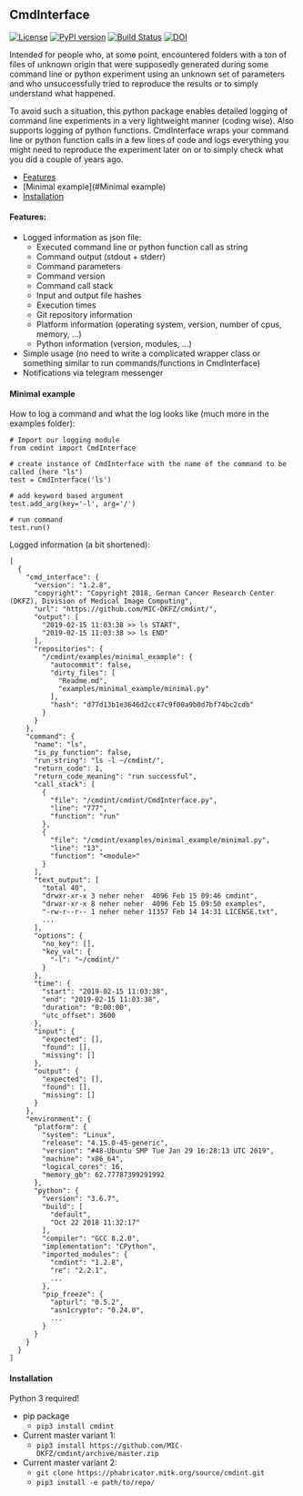 ## CmdInterface

[![License](https://img.shields.io/badge/License-Apache%202.0-blue.svg)](https://opensource.org/licenses/Apache-2.0)
[![PyPI version](https://badge.fury.io/py/cmdint.svg)](https://badge.fury.io/py/cmdint)
[![Build Status](https://travis-ci.org/MIC-DKFZ/cmdint.svg?branch=master)](https://travis-ci.org/MIC-DKFZ/cmdint)
[![DOI](https://zenodo.org/badge/DOI/10.5281/zenodo.2562074.svg)](https://doi.org/10.5281/zenodo.2562074)

Intended for people who, at some point, encountered folders with a ton of files of unknown origin that were supposedly generated during some command line or python experiment using an unknown set of parameters and who unsuccessfully tried to reproduce the results or to simply understand what happened.

To avoid such a situation, this python package enables detailed logging of command line experiments in a very lightweight manner (coding wise). Also supports logging of python functions. 
CmdInterface wraps your command line or python function calls in a few lines of code and logs everything you might need to reproduce the experiment later on or to simply check what you did a couple of years ago.

* [Features](#Features)
* [Minimal example](#Minimal example)
* [Installation](#Installation)

#### Features:
* Logged information as json file:
    * Executed command line or python function call as string
    * Command output (stdout + stderr)
    * Command parameters
    * Command version
    * Command call stack
    * Input and output file hashes
    * Execution times
    * Git repository information
    * Platform information (operating system, version, number of cpus, memory, ...)
    * Python information (version, modules, ...)
* Simple usage (no need to write a complicated wrapper class or something similar to run commands/functions in CmdInterface)
* Notifications via telegram messenger


#### Minimal example 
How to log a command and what the log looks like (much more in the examples folder):
```
# Import our logging module
from cmdint import CmdInterface

# create instance of CmdInterface with the name of the command to be called (here "ls")
test = CmdInterface('ls')

# add keyword based argument
test.add_arg(key='-l', arg='/')

# run command
test.run()
```
Logged information (a bit shortened):

```
[
  {
    "cmd_interface": {
      "version": "1.2.8",
      "copyright": "Copyright 2018, German Cancer Research Center (DKFZ), Division of Medical Image Computing",
      "url": "https://github.com/MIC-DKFZ/cmdint/",
      "output": [
        "2019-02-15 11:03:38 >> ls START",
        "2019-02-15 11:03:38 >> ls END"
      ],
      "repositories": {
        "/cmdint/examples/minimal_example": {
          "autocommit": false,
          "dirty_files": [
            "Readme.md",
            "examples/minimal_example/minimal.py"
          ],
          "hash": "d77d13b1e3646d2cc47c9f00a9b0d7bf74bc2cdb"
        }
      }
    },
    "command": {
      "name": "ls",
      "is_py_function": false,
      "run_string": "ls -l ~/cmdint/",
      "return_code": 1,
      "return_code_meaning": "run successful",
      "call_stack": [
        {
          "file": "/cmdint/cmdint/CmdInterface.py",
          "line": "777",
          "function": "run"
        },
        {
          "file": "/cmdint/examples/minimal_example/minimal.py",
          "line": "13",
          "function": "<module>"
        }
      ],
      "text_output": [
        "total 40",
        "drwxr-xr-x 3 neher neher  4096 Feb 15 09:46 cmdint",
        "drwxr-xr-x 8 neher neher  4096 Feb 15 09:50 examples",
        "-rw-r--r-- 1 neher neher 11357 Feb 14 14:31 LICENSE.txt",
        ...
      ],
      "options": {
        "no_key": [],
        "key_val": {
          "-l": "~/cmdint/"
        }
      },
      "time": {
        "start": "2019-02-15 11:03:38",
        "end": "2019-02-15 11:03:38",
        "duration": "0:00:00",
        "utc_offset": 3600
      },
      "input": {
        "expected": [],
        "found": [],
        "missing": []
      },
      "output": {
        "expected": [],
        "found": [],
        "missing": []
      }
    },
    "environment": {
      "platform": {
        "system": "Linux",
        "release": "4.15.0-45-generic",
        "version": "#48-Ubuntu SMP Tue Jan 29 16:28:13 UTC 2019",
        "machine": "x86_64",
        "logical_cores": 16,
        "memory_gb": 62.77787399291992
      },
      "python": {
        "version": "3.6.7",
        "build": [
          "default",
          "Oct 22 2018 11:32:17"
        ],
        "compiler": "GCC 8.2.0",
        "implementation": "CPython",
        "imported_modules": {
          "cmdint": "1.2.8",
          "re": "2.2.1",
          ...
        },
        "pip_freeze": {
          "apturl": "0.5.2",
          "asn1crypto": "0.24.0",
          ...
        }
      }
    }
  }
]
```

#### Installation 
Python 3 required!
* pip package
    * ```pip3 install cmdint```
* Current master variant 1:
    * ```pip3 install https://github.com/MIC-DKFZ/cmdint/archive/master.zip```
* Current master variant 2:
    * ```git clone https://phabricator.mitk.org/source/cmdint.git```
    * ```pip3 install -e path/to/repo/```
